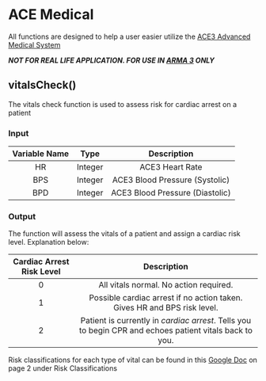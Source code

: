 # ACE Medical

All functions are designed to help a user easier utilize the [ACE3 Advanced Medical System](https://ace3mod.com/wiki/feature/medical-system.html)

***NOT FOR REAL LIFE APPLICATION. FOR USE IN [ARMA 3](https://arma3.com/) ONLY***

## vitalsCheck()

The vitals check function is used to assess risk for cardiac arrest on a patient

### Input

| Variable Name |  Type   |           Description           |
| :-----------: | :-----: | :-----------------------------: |
|      HR       | Integer |         ACE3 Heart Rate         |
|      BPS      | Integer | ACE3 Blood Pressure (Systolic)  |
|      BPD      | Integer | ACE3 Blood Pressure (Diastolic) |

### Output

The function will assess the vitals of a patient and assign a cardiac risk level. Explanation below:

| Cardiac Arrest Risk Level |                         Description                          |
| :-----------------------: | :----------------------------------------------------------: |
|             0             |            All vitals normal. No action required.            |
|             1             | Possible cardiac arrest if no action taken. Gives HR and BPS risk level. |
|             2             | Patient is currently in *cardiac arrest*. Tells you to begin CPR and echoes patient vitals back to you. |

Risk classifications for each type of vital can be found in this [Google Doc](https://docs.google.com/document/d/1S3bOxak-3MGunz_t46ePeMrGgpId1cbQAT5yekX7xa0/edit?usp=sharing) on page 2 under Risk Classifications
